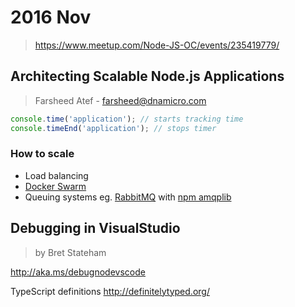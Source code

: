 # 2016 Nov

> https://www.meetup.com/Node-JS-OC/events/235419779/

## Architecting Scalable Node.js Applications
> Farsheed Atef - farsheed@dnamicro.com

```js
console.time('application'); // starts tracking time
console.timeEnd('application'); // stops timer
``` 

### How to scale
- Load balancing
- [Docker Swarm](https://docs.docker.com/swarm/)
- Queuing systems eg. [RabbitMQ](https://www.rabbitmq.com/) with [npm amqplib](http://www.squaremobius.net/amqp.node/)


## Debugging in VisualStudio
> by Bret Stateham

http://aka.ms/debugnodevscode

TypeScript definitions http://definitelytyped.org/

